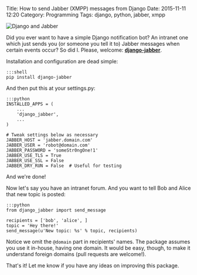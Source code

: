Title: How to send Jabber (XMPP) messages from Django
Date: 2015-11-11 12:20
Category: Programming
Tags: django, python, jabber, xmpp

![Django and Jabber]({filename}/images/jabber-logo.png)

<!-- PELICAN_BEGIN_SUMMARY -->
Did you ever want to have a simple Django notification bot? An intranet one
which just sends you (or someone you tell it to) Jabber messages when certain
events occur? So did I. Please, welcome: **[django-jabber][1]**.

<!-- PELICAN_END_SUMMARY -->

Installation and configuration are dead simple:

    :::shell
    pip install django-jabber

And then put this at your settings.py:

    :::python
    INSTALLED_APPS = (
        ...
        'django_jabber',
        ...
    )

    # Tweak settings below as necessary
    JABBER_HOST = 'jabber.domain.com'
    JABBER_USER = 'robot@domain.com'
    JABBER_PASSWORD = 'someStr0ngOne!1'
    JABBER_USE_TLS = True
    JABBER_USE_SSL = False
    JABBER_DRY_RUN = False  # Useful for testing

And we're done!

Now let's say you have an intranet forum. And you want to tell Bob and Alice
that new topic is posted:

    :::python
    from django_jabber import send_message

    recipients = ['bob', 'alice', ]
    topic = 'Hey there!'
    send_message(u'New topic: %s' % topic, recipients)

Notice we omit the `@domain` part in recipients' names. The package assumes you
use it in-house, having one domain. It would be easy, though, to make it
understand foreign domains (pull requests are welcome!).

That's it! Let me know if you have any ideas on improving this package.


[1]: https://github.com/alexmorozov/django-jabber
